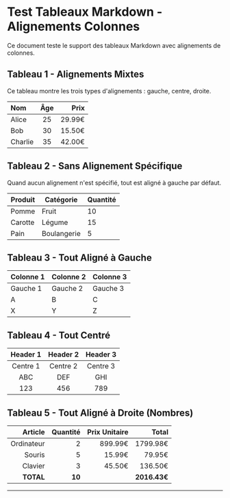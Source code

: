 # Test Tableaux Markdown - Alignements Colonnes

Ce document teste le support des tableaux Markdown avec alignements de colonnes.

## Tableau 1 - Alignements Mixtes

Ce tableau montre les trois types d'alignements : gauche, centre, droite.

| Nom | Âge | Prix |
|:---|:---:|---:|
| Alice | 25 | 29.99€ |
| Bob | 30 | 15.50€ |
| Charlie | 35 | 42.00€ |

## Tableau 2 - Sans Alignement Spécifique

Quand aucun alignement n'est spécifié, tout est aligné à gauche par défaut.

| Produit | Catégorie | Quantité |
|---------|-----------|----------|
| Pomme | Fruit | 10 |
| Carotte | Légume | 15 |
| Pain | Boulangerie | 5 |

## Tableau 3 - Tout Aligné à Gauche

| Colonne 1 | Colonne 2 | Colonne 3 |
|:----------|:----------|:----------|
| Gauche 1 | Gauche 2 | Gauche 3 |
| A | B | C |
| X | Y | Z |

## Tableau 4 - Tout Centré

| Header 1 | Header 2 | Header 3 |
|:--------:|:--------:|:--------:|
| Centre 1 | Centre 2 | Centre 3 |
| ABC | DEF | GHI |
| 123 | 456 | 789 |

## Tableau 5 - Tout Aligné à Droite (Nombres)

| Article | Quantité | Prix Unitaire | Total |
|--------:|---------:|--------------:|------:|
| Ordinateur | 2 | 899.99€ | 1799.98€ |
| Souris | 5 | 15.99€ | 79.95€ |
| Clavier | 3 | 45.50€ | 136.50€ |
| **TOTAL** | **10** | | **2016.43€** |

---

